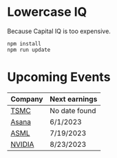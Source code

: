 # Lowercase IQ

Because Capital IQ is too expensive.

```
npm install
npm run update
```

# Upcoming Events

Company | Next earnings
--- | ---
[TSMC](https://investor.tsmc.com/english/financial-calendar) | No date found
[Asana](https://investors.asana.com/events-and-presentations/) | 6/1/2023
[ASML](https://www.asml.com/en/investors/financial-calendar) | 7/19/2023
[NVIDIA](https://investor.nvidia.com/events-and-presentations/events-and-presentations/) | 8/23/2023